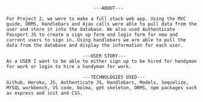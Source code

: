                                     ---ABOUT---

    For Project 2, we were to make a full stack web app. Using the MVC guide, ORMS, Handlebars and Ajax calls were able to pull data from the user and store it into the database. We also used Authenticate Passport JS to create a sign up form and login form for new and current users to sign in. Using handlebars we are able to pull the data from the database and display the information for each user.

                                ---USER STORY---
    As a USER I want to be able to either sign up to be hired for handyman for work or login to hire a handyman for work.

                                ---TECHNOLOGIES USED---
    Github, Heroku, JS, Authenticate JS, Handlebars, Models, Sequelize, MYSQL workbench, VS code, bolma, get skeleton, ORMS, npm packages such as express and init and CSS.